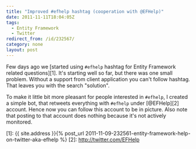 ```yaml
---
title: "Improved #efhelp hashtag (cooperation with @EFHelp)"
date: 2011-11-11T18:04:05Z
tags:
  - Entity Framework
  - Twitter
redirect_from: /id/232567/
category: none
layout: post
---
```

Few days ago we [started using `#efhelp` hashtag for Entity Framework related questions][1]. It's starting well so far, but there was one small problem. Without a support from client application you can't follow hashtag. That leaves you with the search "solution".

To make it little bit more pleasant for people interested in `#efhelp`, I created a simple bot, that retweets everything with `#efhelp` under [@EFHelp][2] account. Hence now you can follow this account to be in picture. Also note that posting to that account does nothing because it's not actively monitored.

[1]: {{ site.address }}{% post_url 2011-11-09-232561-entity-framework-help-on-twitter-aka-efhelp %}
[2]: http://twitter.com/EFHelp
